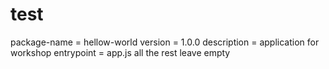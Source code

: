 # test
package-name = hellow-world
version = 1.0.0
description = application for workshop
entrypoint = app.js
all the rest leave empty